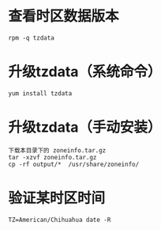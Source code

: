 

# 查看时区数据版本
```
rpm -q tzdata
```

# 升级tzdata（系统命令）
```
yum install tzdata
```


# 升级tzdata（手动安装）
```
下载本目录下的 zoneinfo.tar.gz
tar -xzvf zoneinfo.tar.gz 
cp -rf output/*  /usr/share/zoneinfo/
```

# 验证某时区时间
```
TZ=American/Chihuahua date -R
```

